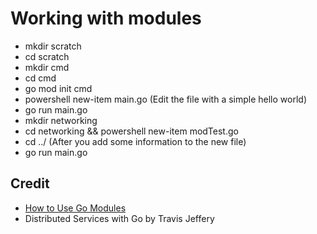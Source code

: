 # Working with modules
* mkdir scratch
* cd scratch
* mkdir cmd
* cd cmd
* go mod init cmd
* powershell new-item main.go (Edit the file with a simple hello world)
* go run main.go
* mkdir networking
* cd networking && powershell new-item modTest.go
* cd ../ (After you add some information to the new file)
* go run main.go



## Credit
* [How to Use Go Modules](https://www.digitalocean.com/community/tutorials/how-to-use-go-modules)
* Distributed Services with Go by Travis Jeffery
